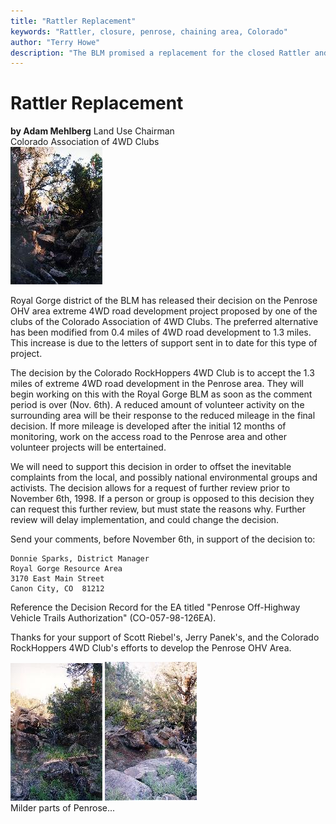 ```yaml
---
title: "Rattler Replacement"
keywords: "Rattler, closure, penrose, chaining area, Colorado"
author: "Terry Howe"
description: "The BLM promised a replacement for the closed Rattler and they are backing out before the trail is open.  Colorado four wheelers have been trying to work with the BLM to keep trails open in OHV areas."
---
```

# Rattler Replacement

**by Adam Mehlberg** Land Use Chairman  
Colorado Association of 4WD Clubs  
[![Penrose](../../img/terry/trail/Penrose1_.jpg)](../../img/terry/trail/Penrose1.jpg) 

Royal Gorge district of the BLM has released their decision on the Penrose OHV area extreme 4WD road development project proposed by one of the clubs of the Colorado Association of 4WD Clubs. The preferred alternative has been modified from 0.4 miles of 4WD road development to 1.3 miles. This increase is due to the letters of support sent in to date for this type of project. 

The decision by the Colorado RockHoppers 4WD Club is to accept the 1.3 miles of extreme 4WD road development in the Penrose area. They will begin working on this with the Royal Gorge BLM as soon as the comment period is over (Nov. 6th). A reduced amount of volunteer activity on the surrounding area will be their response to the reduced mileage in the final decision. If more mileage is developed after the initial 12 months of monitoring, work on the access road to the Penrose area and other volunteer projects will be entertained.

We will need to support this decision in order to offset the inevitable complaints from the local, and possibly national environmental groups and activists. The decision allows for a request of further review prior to November 6th, 1998. If a person or group is opposed to this decision they can request this further review, but must state the reasons why. Further review will delay implementation, and could change the decision.

Send your comments, before November 6th, in support of the decision to: 

    Donnie Sparks, District Manager
    Royal Gorge Resource Area 
    3170 East Main Street
    Canon City, CO  81212

Reference the Decision Record for the EA titled "Penrose Off-Highway Vehicle Trails Authorization" (CO-057-98-126EA).

Thanks for your support of Scott Riebel's, Jerry Panek's, and the Colorado RockHoppers 4WD Club's efforts to develop the Penrose OHV Area.

[![Penrose](../../img/terry/trail/Penrose2_.jpg)](../../img/terry/trail/Penrose2.jpg) [![Penrose](../../img/terry/trail/Penrose3_.jpg)](../../img/terry/trail/Penrose3.jpg)   
Milder parts of Penrose...